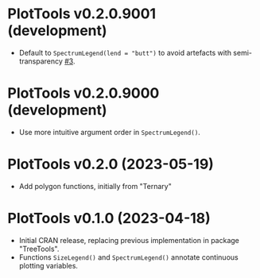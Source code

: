# PlotTools v0.2.0.9001 (development)

- Default to `SpectrumLegend(lend = "butt")` to avoid artefacts with
  semi-transparency [#3](https://github.com/ms609/PlotTools/issues/3).


# PlotTools v0.2.0.9000 (development)

- Use more intuitive argument order in `SpectrumLegend()`.


# PlotTools v0.2.0 (2023-05-19)

- Add polygon functions, initially from "Ternary"


# PlotTools v0.1.0 (2023-04-18)

- Initial CRAN release, replacing previous implementation in package 
  "TreeTools".
- Functions `SizeLegend()` and `SpectrumLegend()` annotate continuous plotting
  variables.
